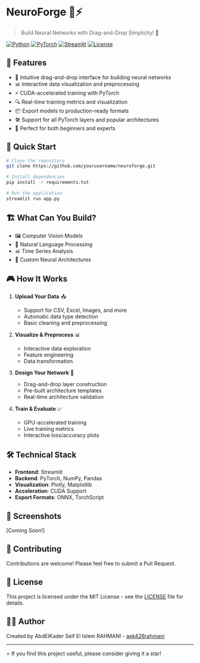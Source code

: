 # NeuroForge 🧠⚡

> Build Neural Networks with Drag-and-Drop Simplicity! 🚀

[![Python](https://img.shields.io/badge/python-3.8+-blue.svg)](https://www.python.org/downloads/)
[![PyTorch](https://img.shields.io/badge/PyTorch-2.0+-red.svg)](https://pytorch.org/)
[![Streamlit](https://img.shields.io/badge/Streamlit-1.0+-green.svg)](https://streamlit.io/)
[![License](https://img.shields.io/badge/license-MIT-blue.svg)](LICENSE)

## 🌟 Features

- 🎨 Intuitive drag-and-drop interface for building neural networks
- 📊 Interactive data visualization and preprocessing
- ⚡ CUDA-accelerated training with PyTorch
- 🔍 Real-time training metrics and visualization
- 📦 Export models to production-ready formats
- 🛠️ Support for all PyTorch layers and popular architectures
- 🎯 Perfect for both beginners and experts

## 🚀 Quick Start

```bash
# Clone the repository
git clone https://github.com/yourusername/neuroforge.git

# Install dependencies
pip install -r requirements.txt

# Run the application
streamlit run app.py
```

## 🏗️ What Can You Build?

- 🖼️ Computer Vision Models
- 📝 Natural Language Processing
- 📊 Time Series Analysis
- 🎯 Custom Neural Architectures

## 🎮 How It Works

1. **Upload Your Data** 📤
   - Support for CSV, Excel, Images, and more
   - Automatic data type detection
   - Basic cleaning and preprocessing

2. **Visualize & Preprocess** 📊
   - Interactive data exploration
   - Feature engineering
   - Data transformation

3. **Design Your Network** 🎨
   - Drag-and-drop layer construction
   - Pre-built architecture templates
   - Real-time architecture validation

4. **Train & Evaluate** 📈
   - GPU-accelerated training
   - Live training metrics
   - Interactive loss/accuracy plots

## 🛠️ Technical Stack

- **Frontend**: Streamlit
- **Backend**: PyTorch, NumPy, Pandas
- **Visualization**: Plotly, Matplotlib
- **Acceleration**: CUDA Support
- **Export Formats**: ONNX, TorchScript

## 📸 Screenshots

[Coming Soon!]

## 🤝 Contributing

Contributions are welcome! Please feel free to submit a Pull Request.

## 📝 License

This project is licensed under the MIT License - see the [LICENSE](LICENSE) file for details.

## 🙋‍♂️ Author

Created by AbdElKader Seif El Islem RAHMANI - [aek426rahmani](https://github.com/RAHAMNIabdelkaderseifelislem/)

---

⭐ If you find this project useful, please consider giving it a star!